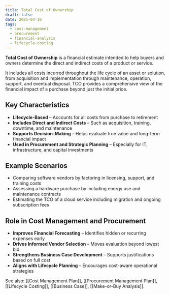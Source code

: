 ```yaml
---
title: Total Cost of Ownership
draft: false
date: 2025-04-16
tags:
  - cost-management
  - procurement
  - financial-analysis
  - lifecycle-costing
---
```


**Total Cost of Ownership** is a financial estimate intended to help buyers and owners determine the direct and indirect costs of a product or service.

It includes all costs incurred throughout the life cycle of an asset or solution, from acquisition and implementation through maintenance, operation, support, and eventual disposal. TCO provides a comprehensive view of the financial impact of a purchase beyond just the initial price.

## Key Characteristics

- **Lifecycle-Based** – Accounts for all costs from purchase to retirement  
- **Includes Direct and Indirect Costs** – Such as acquisition, training, downtime, and maintenance  
- **Supports Decision-Making** – Helps evaluate true value and long-term financial impact  
- **Used in Procurement and Strategic Planning** – Especially for IT, infrastructure, and capital investments  

## Example Scenarios

- Comparing software vendors by factoring in licensing, support, and training costs  
- Assessing a hardware purchase by including energy use and maintenance contracts  
- Estimating the TCO of a cloud service including migration and ongoing subscription fees  

## Role in Cost Management and Procurement

- **Improves Financial Forecasting** – Identifies hidden or recurring expenses early  
- **Drives Informed Vendor Selection** – Moves evaluation beyond lowest bid  
- **Strengthens Business Case Development** – Supports justifications based on full cost  
- **Aligns with Lifecycle Planning** – Encourages cost-aware operational strategies  

See also: [[Cost Management Plan]], [[Procurement Management Plan]], [[Lifecycle Costing]], [[Business Case]], [[Make-or-Buy Analysis]].
